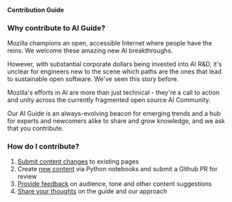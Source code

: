 #### Contribution Guide


### Why contribute to AI Guide?
Mozilla champions an open, accessible Internet where people have the reins. We welcome these amazing new AI breakthroughs.

However, with substantial corporate dollars being invested into AI R&D, it's unclear for engineers new to the scene which paths are the ones that lead to sustainable open software. We've seen this story before.  

Mozilla's efforts in AI are more than just technical - they're a call to action and unity across the currently fragmented open source AI Community. 

Our AI Guide is an always-evolving beacon for emerging trends and a hub for experts and newcomers alike to share and grow knowledge, and we ask that you contribute. 


### How do I contribute?
1. [Submit content changes](https://github.com/mozilla/ai-guide/issues) to existing pages
2. Create [new content](https://github.com/mozilla/ai-guide) via Python notebooks and submit a Github PR for review
3. [Provide feedback](https://github.com/mozilla/ai-guide/issues) on audience, tone and other content suggestions
4. [Share your thoughts](https://forms.gle/eYJ2s6avtCBXMUQH9) on the guide and our approach
